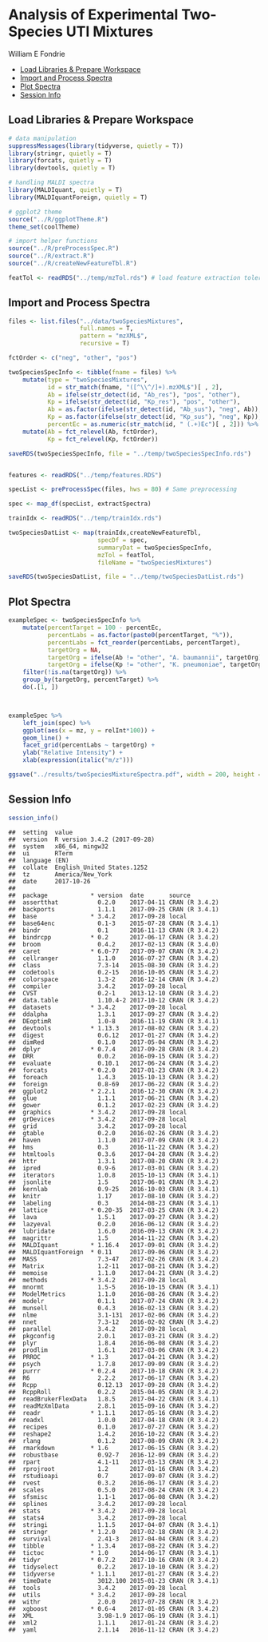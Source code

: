 Analysis of Experimental Two-Species UTI Mixtures
================
William E Fondrie

-   [Load Libraries & Prepare Workspace](#load-libraries-prepare-workspace)
-   [Import and Process Spectra](#import-and-process-spectra)
-   [Plot Spectra](#plot-spectra)
-   [Session Info](#session-info)

Load Libraries & Prepare Workspace
----------------------------------

``` r
# data manipulation
suppressMessages(library(tidyverse, quietly = T))
library(stringr, quietly = T)
library(forcats, quietly = T)
library(devtools, quietly = T)

# handling MALDI spectra
library(MALDIquant, quietly = T)
library(MALDIquantForeign, quietly = T)

# ggplot2 theme
source("../R/ggplotTheme.R")
theme_set(coolTheme)

# import helper functions
source("../R/preProcessSpec.R")
source("../R/extract.R")
source("../R/createNewFeatureTbl.R")

featTol <- readRDS("../temp/mzTol.rds") # load feature extraction tolerance
```

Import and Process Spectra
--------------------------

``` r
files <- list.files("../data/twoSpeciesMixtures", 
                    full.names = T, 
                    pattern = "mzXML$",
                    recursive = T)

fctOrder <- c("neg", "other", "pos")

twoSpeciesSpecInfo <- tibble(fname = files) %>%
    mutate(type = "twoSpeciesMixtures",
           id = str_match(fname, "([^\\^/]+).mzXML$")[ , 2],
           Ab = ifelse(str_detect(id, "Ab_res"), "pos", "other"),
           Kp = ifelse(str_detect(id, "Kp_res"), "pos", "other"),
           Ab = as.factor(ifelse(str_detect(id, "Ab_sus"), "neg", Ab)),
           Kp = as.factor(ifelse(str_detect(id, "Kp_sus"), "neg", Kp)),
           percentEc = as.numeric(str_match(id, " (.+)Ec")[ , 2])) %>%
    mutate(Ab = fct_relevel(Ab, fctOrder),
           Kp = fct_relevel(Kp, fctOrder))

saveRDS(twoSpeciesSpecInfo, file = "../temp/twoSpeciesSpecInfo.rds")


features <- readRDS("../temp/features.RDS")

specList <- preProcessSpec(files, hws = 80) # Same preprocessing

spec <- map_df(specList, extractSpectra)

trainIdx <- readRDS("../temp/trainIdx.rds")

twoSpeciesDatList <- map(trainIdx,createNewFeatureTbl, 
                         specDf = spec,
                         summaryDat = twoSpeciesSpecInfo,
                         mzTol = featTol,
                         fileName = "twoSpeciesMixtures")

saveRDS(twoSpeciesDatList, file = "../temp/twoSpeciesDatList.rds")
```

Plot Spectra
------------

``` r
exampleSpec <- twoSpeciesSpecInfo %>%
    mutate(percentTarget = 100 - percentEc,
           percentLabs = as.factor(paste0(percentTarget, "%")),
           percentLabs = fct_reorder(percentLabs, percentTarget),
           targetOrg = NA,
           targetOrg = ifelse(Ab != "other", "A. baumannii", targetOrg),
           targetOrg = ifelse(Kp != "other", "K. pneumoniae", targetOrg)) %>%
    filter(!is.na(targetOrg)) %>%
    group_by(targetOrg, percentTarget) %>%
    do(.[1, ])



exampleSpec %>%
    left_join(spec) %>%
    ggplot(aes(x = mz, y = relInt*100)) + 
    geom_line() +
    facet_grid(percentLabs ~ targetOrg) +
    ylab("Relative Intensity") +
    xlab(expression(italic("m/z")))
```

``` r
ggsave("../results/twoSpeciesMixtureSpectra.pdf", width = 200, height = 120, unit = "mm", useDingbats = F)
```

Session Info
------------

``` r
session_info()
```

    ##  setting  value                       
    ##  version  R version 3.4.2 (2017-09-28)
    ##  system   x86_64, mingw32             
    ##  ui       RTerm                       
    ##  language (EN)                        
    ##  collate  English_United States.1252  
    ##  tz       America/New_York            
    ##  date     2017-10-26                  
    ## 
    ##  package            * version  date       source        
    ##  assertthat           0.2.0    2017-04-11 CRAN (R 3.4.2)
    ##  backports            1.1.1    2017-09-25 CRAN (R 3.4.1)
    ##  base               * 3.4.2    2017-09-28 local         
    ##  base64enc            0.1-3    2015-07-28 CRAN (R 3.4.1)
    ##  bindr                0.1      2016-11-13 CRAN (R 3.4.2)
    ##  bindrcpp           * 0.2      2017-06-17 CRAN (R 3.4.2)
    ##  broom                0.4.2    2017-02-13 CRAN (R 3.4.0)
    ##  caret              * 6.0-77   2017-09-07 CRAN (R 3.4.2)
    ##  cellranger           1.1.0    2016-07-27 CRAN (R 3.4.2)
    ##  class                7.3-14   2015-08-30 CRAN (R 3.4.2)
    ##  codetools            0.2-15   2016-10-05 CRAN (R 3.4.2)
    ##  colorspace           1.3-2    2016-12-14 CRAN (R 3.4.2)
    ##  compiler             3.4.2    2017-09-28 local         
    ##  CVST                 0.2-1    2013-12-10 CRAN (R 3.4.2)
    ##  data.table           1.10.4-2 2017-10-12 CRAN (R 3.4.2)
    ##  datasets           * 3.4.2    2017-09-28 local         
    ##  ddalpha              1.3.1    2017-09-27 CRAN (R 3.4.2)
    ##  DEoptimR             1.0-8    2016-11-19 CRAN (R 3.4.1)
    ##  devtools           * 1.13.3   2017-08-02 CRAN (R 3.4.2)
    ##  digest               0.6.12   2017-01-27 CRAN (R 3.4.2)
    ##  dimRed               0.1.0    2017-05-04 CRAN (R 3.4.2)
    ##  dplyr              * 0.7.4    2017-09-28 CRAN (R 3.4.2)
    ##  DRR                  0.0.2    2016-09-15 CRAN (R 3.4.2)
    ##  evaluate             0.10.1   2017-06-24 CRAN (R 3.4.2)
    ##  forcats            * 0.2.0    2017-01-23 CRAN (R 3.4.2)
    ##  foreach              1.4.3    2015-10-13 CRAN (R 3.4.2)
    ##  foreign              0.8-69   2017-06-22 CRAN (R 3.4.2)
    ##  ggplot2            * 2.2.1    2016-12-30 CRAN (R 3.4.2)
    ##  glue                 1.1.1    2017-06-21 CRAN (R 3.4.2)
    ##  gower                0.1.2    2017-02-23 CRAN (R 3.4.2)
    ##  graphics           * 3.4.2    2017-09-28 local         
    ##  grDevices          * 3.4.2    2017-09-28 local         
    ##  grid                 3.4.2    2017-09-28 local         
    ##  gtable               0.2.0    2016-02-26 CRAN (R 3.4.2)
    ##  haven                1.1.0    2017-07-09 CRAN (R 3.4.2)
    ##  hms                  0.3      2016-11-22 CRAN (R 3.4.2)
    ##  htmltools            0.3.6    2017-04-28 CRAN (R 3.4.2)
    ##  httr                 1.3.1    2017-08-20 CRAN (R 3.4.2)
    ##  ipred                0.9-6    2017-03-01 CRAN (R 3.4.2)
    ##  iterators            1.0.8    2015-10-13 CRAN (R 3.4.1)
    ##  jsonlite             1.5      2017-06-01 CRAN (R 3.4.2)
    ##  kernlab              0.9-25   2016-10-03 CRAN (R 3.4.1)
    ##  knitr                1.17     2017-08-10 CRAN (R 3.4.2)
    ##  labeling             0.3      2014-08-23 CRAN (R 3.4.1)
    ##  lattice            * 0.20-35  2017-03-25 CRAN (R 3.4.2)
    ##  lava                 1.5.1    2017-09-27 CRAN (R 3.4.2)
    ##  lazyeval             0.2.0    2016-06-12 CRAN (R 3.4.2)
    ##  lubridate            1.6.0    2016-09-13 CRAN (R 3.4.2)
    ##  magrittr             1.5      2014-11-22 CRAN (R 3.4.2)
    ##  MALDIquant         * 1.16.4   2017-09-01 CRAN (R 3.4.2)
    ##  MALDIquantForeign  * 0.11     2017-09-06 CRAN (R 3.4.2)
    ##  MASS                 7.3-47   2017-02-26 CRAN (R 3.4.2)
    ##  Matrix               1.2-11   2017-08-21 CRAN (R 3.4.2)
    ##  memoise              1.1.0    2017-04-21 CRAN (R 3.4.2)
    ##  methods            * 3.4.2    2017-09-28 local         
    ##  mnormt               1.5-5    2016-10-15 CRAN (R 3.4.1)
    ##  ModelMetrics         1.1.0    2016-08-26 CRAN (R 3.4.2)
    ##  modelr               0.1.1    2017-07-24 CRAN (R 3.4.2)
    ##  munsell              0.4.3    2016-02-13 CRAN (R 3.4.2)
    ##  nlme                 3.1-131  2017-02-06 CRAN (R 3.4.2)
    ##  nnet                 7.3-12   2016-02-02 CRAN (R 3.4.2)
    ##  parallel             3.4.2    2017-09-28 local         
    ##  pkgconfig            2.0.1    2017-03-21 CRAN (R 3.4.2)
    ##  plyr                 1.8.4    2016-06-08 CRAN (R 3.4.2)
    ##  prodlim              1.6.1    2017-03-06 CRAN (R 3.4.2)
    ##  PRROC              * 1.3      2017-04-21 CRAN (R 3.4.2)
    ##  psych                1.7.8    2017-09-09 CRAN (R 3.4.2)
    ##  purrr              * 0.2.4    2017-10-18 CRAN (R 3.4.2)
    ##  R6                   2.2.2    2017-06-17 CRAN (R 3.4.2)
    ##  Rcpp                 0.12.13  2017-09-28 CRAN (R 3.4.2)
    ##  RcppRoll             0.2.2    2015-04-05 CRAN (R 3.4.2)
    ##  readBrukerFlexData   1.8.5    2017-04-22 CRAN (R 3.4.1)
    ##  readMzXmlData        2.8.1    2015-09-16 CRAN (R 3.4.2)
    ##  readr              * 1.1.1    2017-05-16 CRAN (R 3.4.2)
    ##  readxl               1.0.0    2017-04-18 CRAN (R 3.4.2)
    ##  recipes              0.1.0    2017-07-27 CRAN (R 3.4.2)
    ##  reshape2             1.4.2    2016-10-22 CRAN (R 3.4.2)
    ##  rlang                0.1.2    2017-08-09 CRAN (R 3.4.2)
    ##  rmarkdown          * 1.6      2017-06-15 CRAN (R 3.4.2)
    ##  robustbase           0.92-7   2016-12-09 CRAN (R 3.4.2)
    ##  rpart                4.1-11   2017-03-13 CRAN (R 3.4.2)
    ##  rprojroot            1.2      2017-01-16 CRAN (R 3.4.2)
    ##  rstudioapi           0.7      2017-09-07 CRAN (R 3.4.2)
    ##  rvest                0.3.2    2016-06-17 CRAN (R 3.4.2)
    ##  scales               0.5.0    2017-08-24 CRAN (R 3.4.2)
    ##  sfsmisc              1.1-1    2017-06-08 CRAN (R 3.4.2)
    ##  splines              3.4.2    2017-09-28 local         
    ##  stats              * 3.4.2    2017-09-28 local         
    ##  stats4               3.4.2    2017-09-28 local         
    ##  stringi              1.1.5    2017-04-07 CRAN (R 3.4.1)
    ##  stringr            * 1.2.0    2017-02-18 CRAN (R 3.4.2)
    ##  survival             2.41-3   2017-04-04 CRAN (R 3.4.2)
    ##  tibble             * 1.3.4    2017-08-22 CRAN (R 3.4.2)
    ##  tictoc             * 1.0      2014-06-17 CRAN (R 3.4.1)
    ##  tidyr              * 0.7.2    2017-10-16 CRAN (R 3.4.2)
    ##  tidyselect           0.2.2    2017-10-10 CRAN (R 3.4.2)
    ##  tidyverse          * 1.1.1    2017-01-27 CRAN (R 3.4.2)
    ##  timeDate             3012.100 2015-01-23 CRAN (R 3.4.1)
    ##  tools                3.4.2    2017-09-28 local         
    ##  utils              * 3.4.2    2017-09-28 local         
    ##  withr                2.0.0    2017-07-28 CRAN (R 3.4.2)
    ##  xgboost            * 0.6-4    2017-01-05 CRAN (R 3.4.2)
    ##  XML                  3.98-1.9 2017-06-19 CRAN (R 3.4.1)
    ##  xml2                 1.1.1    2017-01-24 CRAN (R 3.4.2)
    ##  yaml                 2.1.14   2016-11-12 CRAN (R 3.4.2)
